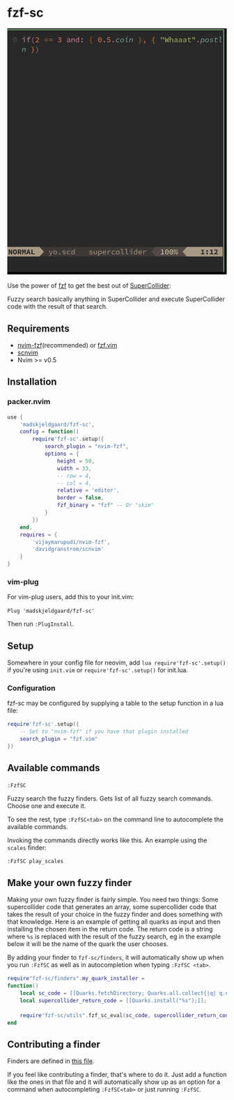 # fzf-sc

![Fuzzy scales](assets/fzfsc-fuzzyscales.gif)

Use the power of [fzf](https://github.com/junegunn/fzf) to get the best out of [SuperCollider](https://supercollider:github::o/):

Fuzzy search basically anything in SuperCollider and execute SuperCollider code with the result of that search.

## Requirements

- [nvim-fzf](https://github.com/vijaymarupudi/nvim-fzf)(recommended) or [fzf.vim](https://github.com/junegunn/fzf.vim)
- [scnvim](https://github.com/davidgranstrom/scnvim)
- Nvim >= v0.5

## Installation

### packer.nvim

```lua
use {
	'madskjeldgaard/fzf-sc',
	config = function()
		require'fzf-sc'.setup({ 
			search_plugin = "nvim-fzf", 
			options = {
				height = 50,
				width = 33,
				-- row = 4,
				-- col = 4,
				relative = 'editor',
				border = false,
				fzf_binary = "fzf" -- Or "skim"
			}
		})
	end,
	requires = {
		'vijaymarupudi/nvim-fzf',
		'davidgranstrom/scnvim'
	}
}
```

### vim-plug
For vim-plug users, add this to your init.vim:

`Plug 'madskjeldgaard/fzf-sc'`

Then run `:PlugInstall`.

## Setup

Somewhere in your config file for neovim, add `lua require'fzf-sc'.setup()` if you're using `init.vim` or `require'fzf-sc'.setup()` for init.lua.

### Configuration

fzf-sc may be configured by supplying a table to the setup function in a lua file:

```lua
require'fzf-sc'.setup({
	-- Set to "nvim-fzf" if you have that plugin installed
	search_plugin = "fzf.vim" 
})
```

## Available commands
`:FzfSC`

Fuzzy search the fuzzy finders. Gets list of all fuzzy search commands. Choose one and execute it.

To see the rest, type `:FzfSC<tab>` on the command line to autocomplete the available commands.

Invoking the commands directly works like this. An example using the `scales` finder:

```bash
:FzfSC play_scales
```

## Make your own fuzzy finder

Making your own fuzzy finder is fairly simple. You need two things: Some supercollider code that generates an array, some supercollider code that takes the result of your choice in the fuzzy finder and does something with that knowledge. Here is an example of getting all quarks as input and then installing the chosen item in the return code. The return code is a string where `%s` is replaced with the result of the fuzzy search, eg in the example below it will be the name of the quark the user chooses.

By adding your finder to `fzf-sc/finders`, it will automatically show up when you run `:FzfSC` as well as in autocompletion when typing `:FzfSC <tab>`.

```lua
require"fzf-sc/finders".my_quark_installer = 
function()
	local sc_code = [[Quarks.fetchDirectory; Quarks.all.collect{|q| q.name}]];
	local supercollider_return_code = [[Quarks.install("%s");]];

	require"fzf-sc/utils".fzf_sc_eval(sc_code, supercollider_return_code)
end
```

## Contributing a finder

Finders are defined in [this file](lua/fzf-sc/finders.lua). 

If you feel like contributing a finder, that's where to do it. Just add a function like the ones in that file and it will automatically show up as an option for a command when autocompleting `:FzfSC<tab>` or just running `:FzfSC`.
